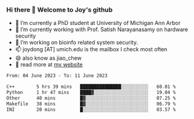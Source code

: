 ### Hi there 👋 Welcome to Joy's github

- 🔭 I’m currently a PhD student at University of Michigan Ann Arbor
- 🌱 I’m currently working with Prof. Satish Narayanasamy on hardware security
- 👯 I’m working on bioinfo related system security. 
- 📫 joydong [AT] umich.edu is the mailbox I check most often
- 😄 also know as jiao_chew
- 💬 read more at [my website](https://joydddd.github.io/)
<!--START_SECTION:waka-->

```txt
From: 04 June 2023 - To: 11 June 2023

C++        5 hrs 39 mins   ███████████████░░░░░░░░░░   60.01 %
Python     1 hr 47 mins    ████▓░░░░░░░░░░░░░░░░░░░░   19.04 %
Other      40 mins         █▓░░░░░░░░░░░░░░░░░░░░░░░   07.25 %
Makefile   38 mins         █▓░░░░░░░░░░░░░░░░░░░░░░░   06.79 %
INI        20 mins         █░░░░░░░░░░░░░░░░░░░░░░░░   03.57 %
```

<!--END_SECTION:waka-->
